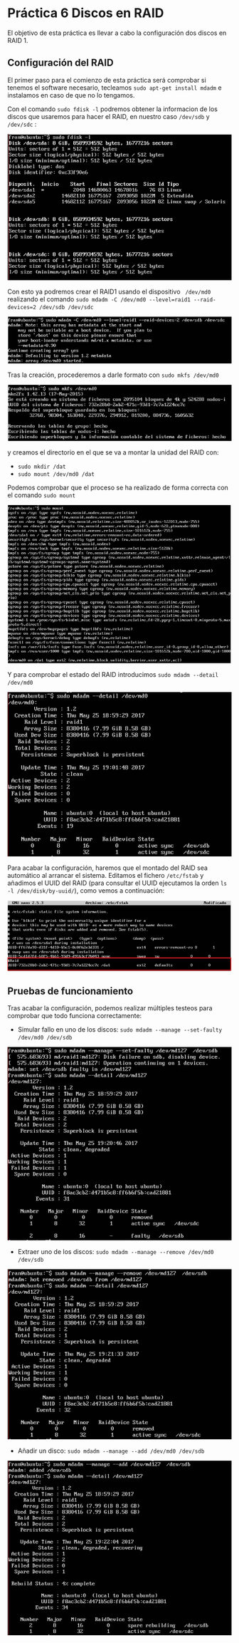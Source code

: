 # Práctica 6 Discos en RAID

El objetivo de esta práctica es llevar a cabo la configuración dos discos en RAID 1.

##  Configuración del RAID
El primer paso para el comienzo de esta práctica será comprobar si tenemos el software necesario, tecleamos ``` sudo apt-get install mdadm ``` e instalamos en caso de que no lo tengamos.

Con el comando ``` sudo fdisk -l ``` podremos obtener la informacion de los discos que usaremos para hacer el RAID, en nuestro caso  ```/dev/sdb``` y ```/dev/sdc``` :

![Fdisk](./imagenes/12.png)

Con esto ya podremos crear el RAID1 usando el dispositivo ```  /dev/md0 ``` realizando el comando ``` sudo mdadm -C /dev/md0 --level=raid1 --raid-devices=2 /dev/sdb /dev/sdc ``` 

![Creación del RAID](./imagenes/1.png)

Tras la creación, procederemos a darle formato con ``` sudo mkfs /dev/md0 ```

![Formato del RAID](./imagenes/2.png)

y creamos el directorio en el que se va a montar la unidad del RAID con:
- ``` sudo mkdir /dat ```
-  ```sudo mount /dev/md0 /dat ```

Podemos comprobar que el proceso se ha realizado de forma correcta con el comando ``` sudo mount ```

![mount](./imagenes/4.png)

Y para comprobar el estado del RAID introducimos ``` sudo mdadm --detail /dev/md0 ``` 

![Estado del RAID](./imagenes/5.png)

Para acabar la configuración, haremos que el montado del RAID sea automático al arrancar el sistema. Editamos el fichero ``` /etc/fstab ``` y añadimos el UUID del RAID (para consultar el UUID ejecutamos la orden ``` ls -l /dev/disk/by-uuid/ ```), como vemos a continuación:

![Automatización del RAID](./imagenes/7.png)

## Pruebas de funcionamiento
Tras acabar la configuración, podemos realizar múltiples testeos para comprobar que todo funciona correctamente:
- Simular fallo en uno de los discos: ``` sudo mdadm --manage --set-faulty /dev/md0 /dev/sdb ```

![Fallo del disco](./imagenes/8.png)

- Extraer uno de los discos: ``` sudo mdadm --manage --remove /dev/md0 /dev/sdb ```

![Extracción del disco](./imagenes/9.png)

- Añadir un disco: ``` sudo mdadm --manage --add /dev/md0 /dev/sdb ```

![Adición de disco](./imagenes/10.png)
